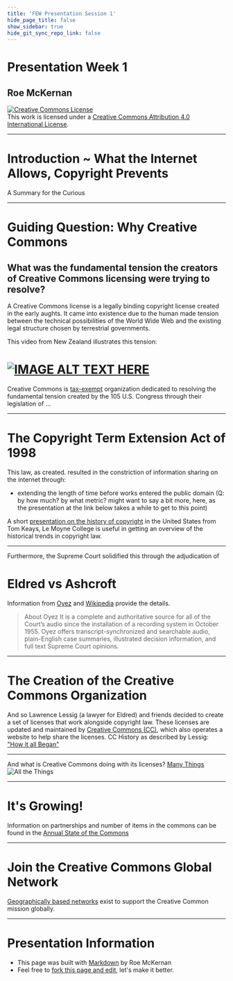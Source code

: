 ```yaml
---
title: 'FEW Presentation Session 1'
hide_page_title: false
show_sidebar: true
hide_git_sync_repo_link: false
---
```


# Presentation Week 1
## Roe McKernan

<a rel="license" href="http://creativecommons.org/licenses/by/4.0/"><img alt="Creative Commons License" style="border-width:0" src="https://i.creativecommons.org/l/by/4.0/88x31.png" /></a><br />This work is licensed under a <a rel="license" href="http://creativecommons.org/licenses/by/4.0/">Creative Commons Attribution 4.0 International License</a>.
___
# Introduction ~ What the Internet Allows, Copyright Prevents
A Summary for the Curious
___
# Guiding Question: Why Creative Commons
## What was the fundamental tension the creators of Creative Commons licensing were trying to resolve?
A Creative Commons license is a legally binding copyright license created in the early aughts.  It came into existence due to the human made tension between the technical possibilities of the World Wide Web and the existing legal structure chosen by  terrestrial governments.

This video from New Zealand illustrates this tension:
# [![IMAGE ALT TEXT HERE](http://img.youtube.com/vi/4ZvJGV6YF6Y/0.jpg)](https://www.youtube.com/watch?v=4ZvJGV6YF6Y)

Creative Commons is [tax-exempt](https://apps.irs.gov/app/eos/displayAll.do?dispatchMethod=displayAllInfo&Id=27326&ein=043585301&country=US&deductibility=all&dispatchMethod=searchAll&isDescending=false&city=&ein1=&postDateFrom=&exemptTypeCode=al&submitName=&sortColumn=orgName&totalResults=1&names=Creative+Commons&resultsPerPage=25&indexOfFirstRow=0&postDateTo=&state=All+States#) organization dedicated to resolving the fundamental tension created by the 105 U.S. Congress through their legislation of ...   
___
# The Copyright Term Extension Act of 1998
This law, as created. resulted in the constriction of information sharing on the internet through:
* extending the length of time before works entered the public domain (Q: by how much? by what metric? might want to say a bit more, here, as the presentation at the link below takes a while to get to this point)

A short [presentation on the history of copyright](http://www.slideshare.net/tomkeays/copyright-essentials) in the United States from Tom Keays, Le Moyne College is useful in getting an overview of the historical trends in copyright law.
___
Furthermore, the Supreme Court solidified this through the adjudication of   
# Eldred vs Ashcroft
Information from [Oyez](https://www.oyez.org/cases/2002/01-618) and [Wikipedia](https://en.wikipedia.org/wiki/Eldred_v._Ashcroft) provide the details.
> About Oyez
It is a complete and authoritative source for all of the Court’s audio since the installation of a recording system in October 1955. Oyez offers transcript-synchronized and searchable audio, plain-English case summaries, illustrated decision information, and full text Supreme Court opinions.
___
# The Creation of the Creative Commons Organization
And so Lawrence Lessig (a lawyer for Eldred) and friends decided to create a set of licenses that work alongside copyright law. These licenses are updated and maintained by [Creative Commons (CC)](https://whois.domaintools.com/creativecommons.org), which also operates a website to help share the licenses.
CC History as described by Lessig: ["How it all Began"](https://creativecommons.org/2005/10/12/ccinreviewlawrencelessigonhowitallbegan/)
___
And what is Creative Commons doing with its licenses? [Many Things](https://creativecommons.org/about/)
![All the Things](https://creativecommons.org/wp-content/uploads/2016/05/ProgramSummary_visual_onesheet_v3b_NEW-1-866x1024.jpg)
___
# It's Growing!
Information on partnerships and number of items in the commons can be found in the [Annual State of the Commons](https://stateof.creativecommons.org/)
___
# Join the Creative Commons Global Network
[Geographically based networks](https://creativecommons.org/wp-content/uploads/2016/05/ProgramSummary_visual_onesheet_v3b_NEW-1-866x1024.jpg) exist to support the Creative Common mission globally.    
___
# Presentation Information
* This page was built with [Markdown](https://en.wikipedia.org/wiki/Markdown) by Roe McKernan
* Feel free to [fork this page and edit](https://github.com/WhatLibrarian/Presentations/blob/master/ccweek1.md), let's make it better.



